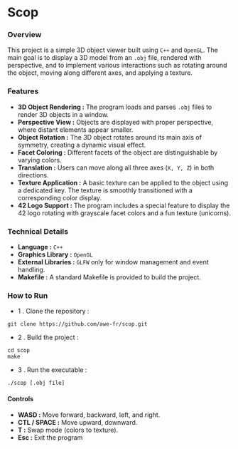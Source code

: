 # Scop

### Overview

This project is a simple 3D object viewer built using ```C++``` and ```OpenGL```. The main goal is to display a 3D model from an ```.obj``` file, rendered with perspective, and to implement various interactions such as rotating around the object, moving along different axes, and applying a texture.

### Features

   - **3D Object Rendering :** The program loads and parses ```.obj``` files to render 3D objects in a window.
   - **Perspective View :** Objects are displayed with proper perspective, where distant elements appear smaller.
   - **Object Rotation :** The 3D object rotates around its main axis of symmetry, creating a dynamic visual effect.
   - **Facet Coloring :** Different facets of the object are distinguishable by varying colors.
   - **Translation :** Users can move along all three axes (```X, Y, Z```) in both directions.
   - **Texture Application :** A basic texture can be applied to the object using a dedicated key. The texture is smoothly transitioned with a corresponding color display.
   - **42 Logo Support :** The program includes a special feature to display the 42 logo rotating with grayscale facet colors and a fun texture (unicorns).

### Technical Details

   - **Language :** ```C++```
   - **Graphics Library :** ```OpenGL```
   - **External Libraries :** ```GLFW``` only for window management and event handling.
   - **Makefile :** A standard Makefile is provided to build the project.

### How to Run

   - 1 . Clone the repository :

	git clone https://github.com/awe-fr/scop.git

   - 2 . Build the project :

	cd scop
 	make

   - 3 . Run the executable :

	./scop [.obj file]

#### Controls

   - **WASD :** Move forward, backward, left, and right.
   - **CTL / SPACE :** Move upward, downward.
   - **T :** Swap mode (colors to texture).
   - **Esc :** Exit the program
